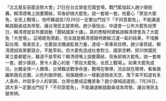 「北北基反惡罷造勢大會」21日在台北榮星花園登場，戰鬥藍發起人趙少康砲轟，賴清德嘴上說要團結，背後卻搞大罷免，說一套做一套。他憂心「票投大罷免，全民上戰場」，他呼籲選民7月26日一定要出門投下「不同意罷免」，不能讓選輸就翻桌成為常態，讓台灣民主變笑柄。趙少康指出，中選會一公布大罷免投票日，賴清德就宣布要啟動「團結國家十講」，真的應驗柯建銘說賴清德會為了大罷免「大登場」。這場罷免鬧劇，完全就是賴清德跟柯建銘沆瀣一氣的結果，不惜撕裂台灣、傷害民主，也要設法殲滅監督力量，達成一黨專政目標。趙少康質疑，賴清德說政黨要競合，不能零和，但大罷免造成社會對立、國家空轉，把31席國民黨立委都罷光，難道不是零和？賴清德嘴上說要團結，背後卻搞大罷免，說一套做一套。趙少康說，更令人憂心的是「票投大罷免，全民上戰場」。如果大罷免成功，台獨金孫一人獨尊，台灣難逃戰爭命運，戰場在哪裡，流血就在哪裡，看看俄羅斯跟烏克蘭、以色列跟伊朗，飛彈跟煙火一樣劃過暗夜天空，落下來不知道有多人喪命，炸毀多少人的家園，台灣也要成這種景象？趙少康喊話選民，7月26日，請大家一定要出門投下「不同意罷免」，不能讓選輸就翻桌成為常態，讓台灣民主變笑柄。